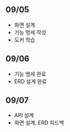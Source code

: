 ## 09/05
- 화면 설계
- 기능 명세 작성
- 도커 학습

## 09/06
- 기능 명세 완료
- ERD 설계 완료

## 09/07
- API 설계
- 화면 설계, ERD 피드백

